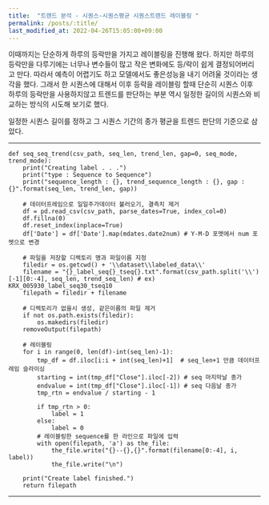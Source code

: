 ```yaml
---
title:  "트렌드 분석 - 시퀀스-시퀀스평균 시퀀스트렌드 레이블링 "
permalink: /posts/:title/
last_modified_at: 2022-04-26T15:05:00+09:00
---
```


이때까지는 단순하게 하루의 등락만을 가지고 레이블링을 진행해 왔다. 하지만 하루의 등락만을 다루기에는 너무나 변수들이 많고
작은 변화에도 등/락이 쉽게 결정되어버리고 만다. 따라서 예측이 어렵기도 하고 모델에서도 좋은성능을 내기 어려울 것이라는 생각을 했다.
그래서 한 시퀀스에 대해서 이후 등락을 레이블링 할때 단순히 시퀀스 이후 하루의 등락만을 사용하지않고 트렌드를 판단하는 부분 역시 일정한 길이의 시퀀스와 비교하는 방식의 시도해 보기로 했다.

일정한 시퀀스 길이를 정하고 그 시퀀스 기간의 종가 평균을 트렌드 판단의 기준으로 삼았다.

---
    def seq_seq_trend(csv_path, seq_len, trend_len, gap=0, seq_mode, trend_mode):
        print("Creating label . . .")
        print("type : Sequence to Sequence")
        print("sequence_length : {}, trend_sequence_length : {}, gap : {}".format(seq_len, trend_len, gap))
        
        # 데이터프레임으로 일일주가데이터 불러오기, 결측치 제거
        df = pd.read_csv(csv_path, parse_dates=True, index_col=0)
        df.fillna(0)
        df.reset_index(inplace=True)
        df['Date'] = df['Date'].map(mdates.date2num) # Y-M-D 포멧에서 num 포멧으로 변경
            
        # 파일을 저장할 디렉토리 명과 파일이름 지정
        filedir = os.getcwd() + '\\dataset\\labeled_data\\'
        filename = "{}_label_seq{}_tseq{}.txt".format(csv_path.split('\\')[-1][0:-4], seq_len, trend_seq_len) # ex) KRX_005930_label_seq30_tseq10
        filepath = filedir + filename
            
        # 디렉토리가 없을시 생성, 같은이름의 파일 제거
        if not os.path.exists(filedir):
            os.makedirs(filedir)
        removeOutput(filepath)

        # 레이블링
        for i in range(0, len(df)-int(seq_len)-1):
            tmp_df = df.iloc[i:i + int(seq_len)+1]  # seq_len+1 만큼 데이터프레임 슬라이싱
            starting = int(tmp_df["Close"].iloc[-2]) # seq 마지막날 종가
            endvalue = int(tmp_df["Close"].iloc[-1]) # seq 다음날 종가
            tmp_rtn = endvalue / starting - 1 
            
            if tmp_rtn > 0:
                label = 1
            else:
                label = 0
            # 레이블링한 sequence를 한 라인으로 파일에 입력        
            with open(filepath, 'a') as the_file:
                the_file.write("{}--{},{}".format(filename[0:-4], i, label))
                the_file.write("\n")

        print("Create label finished.")
        return filepath

---

